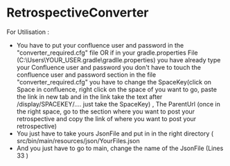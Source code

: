 # RetrospectiveConverter
 For Utilisation :
 - You have to put your confluence user and password in the "converter_required.cfg" file OR if in your gradle.properties File (C:\Users\YOUR_USER\.gradle\gradlle.properties)  you have already type your Confluence user and password you don't have to touch the confluence user and password section in the file "converter_required.cfg" you have to change the SpaceKey(click on Space in confluence, right click on the space of you want to go, paste the link in new tab and in the link take the text after /display/SPACEKEY/.... just take the SpaceKey) , The ParentUrl (once in the right space, go to the section where you want to post your retrospective and copy the link of where you want to post your retrospective) 
 - You just have to take yours JsonFile and put in in the right directory ( src/bin/main/resources/json/YourFiles.json
 - And you just have to go to main, change the name of the JsonFile (Lines 33 ) 


